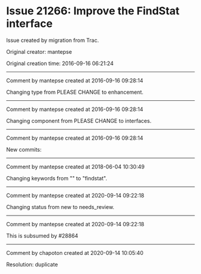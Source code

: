 # Issue 21266: Improve the FindStat interface

Issue created by migration from Trac.

Original creator: mantepse

Original creation time: 2016-09-16 06:21:24




---

Comment by mantepse created at 2016-09-16 09:28:14

Changing type from PLEASE CHANGE to enhancement.


---

Comment by mantepse created at 2016-09-16 09:28:14

Changing component from PLEASE CHANGE to interfaces.


---

Comment by mantepse created at 2016-09-16 09:28:14

New commits:


---

Comment by mantepse created at 2018-06-04 10:30:49

Changing keywords from "" to "findstat".


---

Comment by mantepse created at 2020-09-14 09:22:18

Changing status from new to needs_review.


---

Comment by mantepse created at 2020-09-14 09:22:18

This is subsumed by #28864


---

Comment by chapoton created at 2020-09-14 10:05:40

Resolution: duplicate
